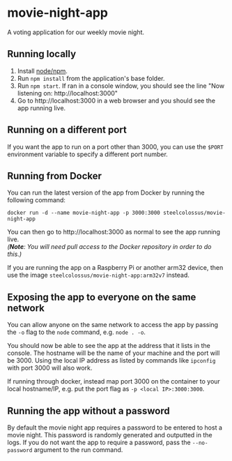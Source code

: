 # movie-night-app
A voting application for our weekly movie night.

## Running locally
1. Install [node/npm](https://nodejs.org).
2. Run `npm install` from the application's base folder.
3. Run `npm start`. If ran in a console window, you should see the line "Now listening on: http://localhost:3000"
4. Go to http://localhost:3000 in a web browser and you should see the app running live.
## Running on a different port
If you want the app to run on a port other than 3000, you can use the `$PORT` environment variable to specify a different port number.

## Running from Docker
You can run the latest version of the app from Docker by running the following command:
```
docker run -d --name movie-night-app -p 3000:3000 steelcolossus/movie-night-app
```
You can then go to http://localhost:3000 as normal to see the app running live.  
_(**Note**: You will need pull access to the Docker repository in order to do this.)_

If you are running the app on a Raspberry Pi or another arm32 device, then use the image `steelcolossus/movie-night-app:arm32v7` instead.

## Exposing the app to everyone on the same network
You can allow anyone on the same network to access the app by passing the `-o` flag to the `node` command, e.g. `node . -o`.  

You should now be able to see the app at the address that it lists in the console. The hostname will be the name of your machine and the port will be 3000. Using the local IP address as listed by commands like `ipconfig` with port 3000 will also work.  

If running through docker, instead map port 3000 on the container to your local hostname/IP, e.g. put the port flag as `-p <local IP>:3000:3000`.  

## Running the app without a password
By default the movie night app requires a password to be entered to host a movie night. This password is randomly generated and outputted in the logs. If you do not want the app to require a password, pass the `--no-password` argument to the run command.  

